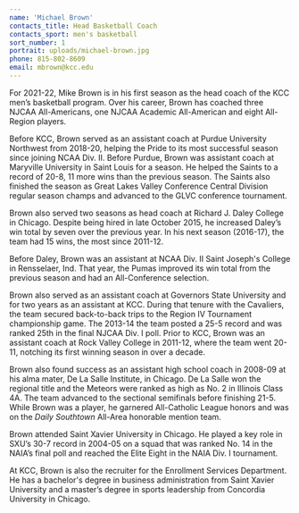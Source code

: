 ```yaml
---
name: 'Michael Brown'
contacts_title: Head Basketball Coach
contacts_sport: men's basketball
sort_number: 1
portrait: uploads/michael-brown.jpg
phone: 815‑802‑8609
email: mbrown@kcc.edu
---
```


For 2021-22, Mike Brown is in his first season as the head coach of the KCC men’s basketball program. Over his career, Brown has coached three NJCAA All-Americans, one NJCAA Academic All-American and eight All-Region players.

Before KCC, Brown served as an assistant coach at Purdue University Northwest from 2018-20, helping the Pride to its most successful season since joining NCAA Div. II. Before Purdue, Brown was assistant coach at Maryville University in Saint Louis for a season. He helped the Saints to a record of 20-8, 11 more wins than the previous season. The Saints also finished the season as Great Lakes Valley Conference Central Division regular season champs and advanced to the GLVC conference tournament.

Brown also served two seasons as head coach at Richard J. Daley College in Chicago. Despite being hired in late October 2015, he increased Daley’s win total by seven over the previous year. In his next season (2016-17), the team had 15 wins, the most since 2011-12.

Before Daley, Brown was an assistant at NCAA Div. II Saint Joseph's College in Rensselaer, Ind. That year, the Pumas improved its win total from the previous season and had an All-Conference selection.

Brown also served as an assistant coach at Governors State University and for two years as an assistant at KCC. During that tenure with the Cavaliers, the team secured back-to-back trips to the Region IV Tournament championship game. The 2013-14 the team posted a 25-5 record and was ranked 25th in the final NJCAA Div. I poll. Prior to KCC, Brown was an assistant coach at Rock Valley College in 2011-12, where the team went 20-11, notching its first winning season in over a decade.

Brown also found success as an assistant high school coach in 2008-09 at his alma mater, De La Salle Institute, in Chicago. De La Salle won the regional title and the Meteors were ranked as high as No. 2 in Illinois Class 4A. The team advanced to the sectional semifinals before finishing 21-5. While Brown was a player, he garnered All-Catholic League honors and was on the *Daily Southtown* All-Area honorable mention team.

Brown attended Saint Xavier University in Chicago. He played a key role in SXU’s 30-7 record in 2004-05 on a squad that was ranked No. 14 in the NAIA’s final poll and reached the Elite Eight in the NAIA Div. I tournament.

At KCC, Brown is also the recruiter for the Enrollment Services Department. He has a bachelor's degree in business administration from Saint Xavier University and a master’s degree in sports leadership from Concordia University in Chicago.
